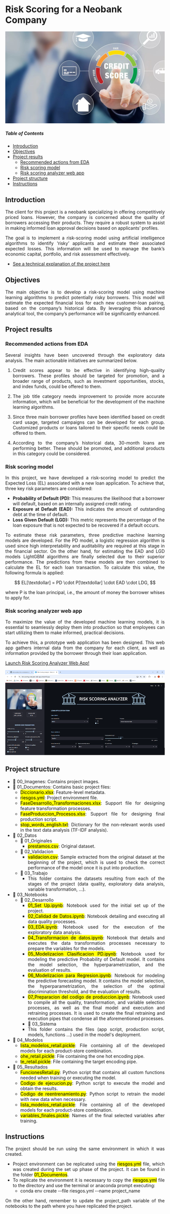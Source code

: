 # Risk Scoring for a Neobank Company

![featured](https://github.com/pabloelt/risk-scoring-for-a-neobank-company//blob/main/00_Imagenes/featured.jpg?raw=true)

##### Table of Contents 
* [Introduction](#introduction)
* [Objectives](#objectives)
* [Project results](#project-results)
   * [Recommended actions from EDA](#recommended-actions-from-eda)
   * [Risk scoring model](#risk-scoring-model)
   * [Risk scoring analyzer web app](#risk-scoring-analyzer-web-app)
* [Project structure](#project-structure)
* [Instructions](#instructions)

<div align="justify">
 
## Introduction

The client for this project is a neobank specializing in offering competitively priced loans. However, the company is concerned about the quality of borrowers accessing their products. They require a robust system to assist in making informed loan approval decisions based on applicants’ profiles.

The goal is to implement a risk-scoring model using artificial intelligence algorithms to identify ‘risky’ applicants and estimate their associated expected losses. This information will be used to manage the bank’s economic capital, portfolio, and risk assessment effectively.

 * [See a technical explanation of the project here](https://pabloelt.github.io/project/project7/)

## Objectives

The main objective is to develop a risk-scoring model using machine learning algorithms to predict potentially risky borrowers. This model will estimate the expected financial loss for each new customer-loan pairing, based on the company’s historical data. By leveraging this advanced analytical tool, the company’s performance will be significantly enhanced.

## Project results

### Recommended actions from EDA

Several insights have been uncovered through the exploratory data analysis. The main actionable initiatives are summarized below.

1. Credit scores appear to be effective in identifying high-quality borrowers. These profiles should be targeted for promotion, and a broader range of products, such as investment opportunities, stocks, and index funds, could be offered to them.

2. The job title category needs improvement to provide more accurate information, which will be beneficial for the development of the machine learning algorithms.

3. Since three main borrower profiles have been identified based on credit card usage, targeted campaigns can be developed for each group. Customized products or loans tailored to their specific needs could be offered to them.

4. According to the company’s historical data, 30-month loans are performing better. These should be promoted, and additional products in this category could be considered.


### Risk scoring model

In this project, we have developed a risk-scoring model to predict the Expected Loss (EL) associated with a new loan application. To achieve that, three key risk parameters are considered:

* **Probability of Default (PD):** This measures the likelihood that a borrower will default, based on an internally assigned credit rating.
* **Exposure at Default (EAD):** This indicates the amount of outstanding debt at the time of default.
* **Loss Given Default (LGD):** This metric represents the percentage of the loan exposure that is not expected to be recovered if a default occurs.

To estimate these risk parameters, three predictive machine learning models are developed. For the PD model, a logistic regression algorithm is used since high interpretability and auditability are required at this stage in the financial sector. On the other hand, for estimating the EAD and LGD models LightGBM algorithms are finally selected due to their superior performance. The predictions from these models are then combined to calculate the EL for each loan transaction. To calculate this value, the following formula is applied:

$$
EL[\textdollar] = PD \cdot P[\textdollar] \cdot EAD \cdot LDG,
$$

where P is the loan principal, i.e., the amount of money the borrower whises to apply for.

### Risk scoring analyzer web app

To maximize the value of the developed machine learning models, it is essential to seamlessly deploy them into production so that employees can start utilizing them to make informed, practical decisions.

To achieve this, a prototype web application has been designed. This web app gathers internal data from the company for each client, as well as information provided by the borrower through their loan application.

[Launch Risk Scoring Analyzer Web App!](https://risk-scoring-analyzer-web-app.streamlit.app/)

![featured](https://github.com/pabloelt/risk-scoring-for-a-neobank-company//blob/main/00_Imagenes/web_app_1.png?raw=true)

## Project structure

* 📁 00_Imagenes: Contains project images.
* 📁 01_Documentos: Contains basic project files:
  * <mark>Diccionario.xlsx</mark>: Feature-level metadata.
  * <mark>riesgos.yml</mark>: Project environment file.
  * <mark>FaseDesarrollo_Transformaciones.xlsx</mark>: Support file for designing feature transformation processes.
  * <mark>FaseProduccion_Procesos.xlsx</mark>: Support file for designing final production script.
  * <mark>stop_words_english.txt</mark>: Dictionary for the non-relevant words used in the text data analysis (TF-IDF analysis).
* 📁 02_Datos
  * 📁 01_Originales
    * <mark>prestamos.csv</mark>: Original dataset.
  * 📁 02_Validacion
    * <mark>validacion.csv</mark>: Sample extracted from the original dataset at the beginning of the project, which is used to check the correct performance of the model once it is put into production.
  * 📁 03_Trabajo
    * This folder contains the datasets resulting from each of the stages of the project (data quality, exploratory data analysis, variable transformation, ...).
* 📁 03_Notebooks
    * 📁 02_Desarrollo
      * <mark>01_Set Up.ipynb</mark>: Notebook used for the initial set up of the project.
      * <mark>02_Calidad de Datos.ipynb</mark>: Notebook detailing and executing all data quality processes.
      * <mark>03_EDA.ipynb</mark>: Notebook used for the execution of the exploratory data analysis.
      * <mark>04_Transformacion de datos.ipynb</mark>: Notebook that details and executes the data transformation processes necessary to prepare the variables for the models.
      * <mark>05_Modelizacion Clasificacion PD.ipynb</mark>: Notebook used for modeling the predictive Probability of Default model. It contains the model selection, the hyperparametrization, and the evaluation of results.
      * <mark>06_Modelizacion para Regresion.ipynb</mark>: Notebook for modeling the predictive forecasting model. It contains the model selection, the hyperparametrization, the selection of the optimal discrimination threshold, and the evaluation of results.
      * <mark>07_Preparacion del codigo de produccion.ipynb</mark>: Notebook used to compile all the quality, transformation, and variable selection processes, as well as the final model and execution and retraining processes. It is used to create the final retraining and execution pipes that condense all the aforementioned processes.
      * 📁 03_Sistema
      * This folder contains the files (app script, production script, models, functions ...) used in the model's deployment. 
* 📁 04_Modelos
  * <mark>lista_modelos_retail.pickle</mark>: File containing all of the developed models for each product-store combination.
  * <mark>ohe_retail.pickle</mark>: File containing the one hot encoding pipe.
  * <mark>te_retail.pickle</mark>: File containing the target encoding pipe.
* 📁 05_Resultados
  * <mark>FuncionesRetail.py</mark>: Python script that contains all custom functions needed when training or executing the model.
  * <mark>Codigo de ejecucion.py</mark>: Python script to execute the model and obtain the results.
  * <mark>Codigo de reentrenamiento.py</mark>: Python script to retrain the model with new data when necessary.
  * <mark>lista_modelos_retail.pickle</mark>: File containing all of the developed models for each product-store combination.
  * <mark>variables_finales.pickle</mark>: Names of the final selected variables after training.

## Instructions

The project should be run using the same environment in which it was created.

* Project environment can be replicated using the <mark>riesgos.yml</mark> file, which was created during the set up phase of the project. It can be found in the folder <mark>01_Documentos</mark>.
* To replicate the environment it is necessary to copy the <mark>riesgos.yml</mark> file to the directory and use the terminal or anaconda prompt executing:
  * conda env create --file riesgos.yml --name project_name

On the other hand, remember to update the project_path variable of the notebooks to the path where you have replicated the project.
